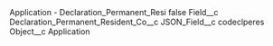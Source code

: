 <?xml version="1.0" encoding="UTF-8"?>
<CustomMetadata xmlns="http://soap.sforce.com/2006/04/metadata" xmlns:xsi="http://www.w3.org/2001/XMLSchema-instance" xmlns:xsd="http://www.w3.org/2001/XMLSchema">
    <label>Application - Declaration_Permanent_Resi</label>
    <protected>false</protected>
    <values>
        <field>Field__c</field>
        <value xsi:type="xsd:string">Declaration_Permanent_Resident_Co__c</value>
    </values>
    <values>
        <field>JSON_Field__c</field>
        <value xsi:type="xsd:string">codeclperes</value>
    </values>
    <values>
        <field>Object__c</field>
        <value xsi:type="xsd:string">Application</value>
    </values>
</CustomMetadata>
